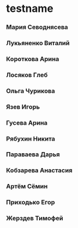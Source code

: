 # testname

###  Мария Севоднясева

###  Лукьяненко Виталий 

### Короткова Арина

### Лосяков Глеб

### Ольга Чурикова

### Язев Игорь

### Гусева Арина

### Рябухин Никита

### Параваева Дарья

### Кобзарева Анастасия

### Артём Сёмин

### Приходько Егор

### Жерздев Тимофей
